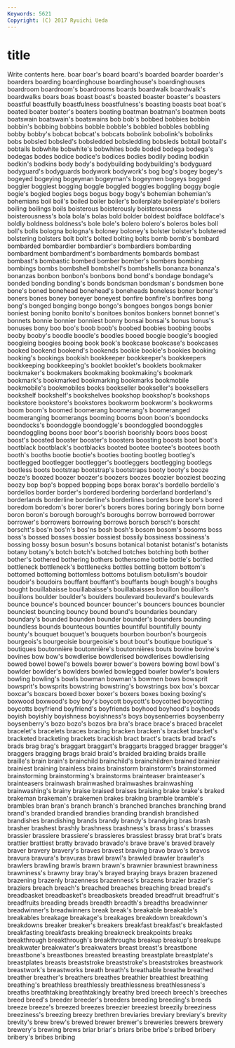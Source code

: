 ```yaml
---
Keywords: 5621 
Copyright: (C) 2017 Ryuichi Ueda
---
```


# title

Write contents here.
 boar
boar's board board's boarded boarder boarder's boarders boarding boardinghouse boardinghouse's
boardinghouses boardroom boardroom's boardrooms boards boardwalk boardwalk's boardwalks boars boas
boast boast's boasted boaster boaster's boasters boastful boastfully boastfulness boastfulness's
boasting boasts boat boat's boated boater boater's boaters boating boatman
boatman's boatmen boats boatswain boatswain's boatswains bob bob's bobbed bobbies
bobbin bobbin's bobbing bobbins bobble bobble's bobbled bobbles bobbling bobby
bobby's bobcat bobcat's bobcats bobolink bobolink's bobolinks bobs bobsled bobsled's
bobsledded bobsledding bobsleds bobtail bobtail's bobtails bobwhite bobwhite's bobwhites bode
boded bodega bodega's bodegas bodes bodice bodice's bodices bodies bodily
boding bodkin bodkin's bodkins body body's bodybuilding bodybuilding's bodyguard bodyguard's
bodyguards bodywork bodywork's bog bog's bogey bogey's bogeyed bogeying bogeyman
bogeyman's bogeymen bogeys bogged boggier boggiest bogging boggle boggled boggles
boggling boggy bogie bogie's bogied bogies bogs bogus bogy bogy's
bohemian bohemian's bohemians boil boil's boiled boiler boiler's boilerplate boilerplate's
boilers boiling boilings boils boisterous boisterously boisterousness boisterousness's bola bola's
bolas bold bolder boldest boldface boldface's boldly boldness boldness's bole
bole's bolero bolero's boleros boles boll boll's bolls bologna bologna's
boloney boloney's bolster bolster's bolstered bolstering bolsters bolt bolt's bolted
bolting bolts bomb bomb's bombard bombarded bombardier bombardier's bombardiers bombarding
bombardment bombardment's bombardments bombards bombast bombast's bombastic bombed bomber bomber's
bombers bombing bombings bombs bombshell bombshell's bombshells bonanza bonanza's bonanzas
bonbon bonbon's bonbons bond bond's bondage bondage's bonded bonding bonding's
bonds bondsman bondsman's bondsmen bone bone's boned bonehead bonehead's boneheads
boneless boner boner's boners bones boney boneyer boneyest bonfire bonfire's
bonfires bong bong's bonged bonging bongo bongo's bongoes bongos bongs
bonier boniest boning bonito bonito's bonitoes bonitos bonkers bonnet bonnet's
bonnets bonnie bonnier bonniest bonny bonsai bonsai's bonus bonus's bonuses
bony boo boo's boob boob's boobed boobies boobing boobs booby
booby's boodle boodle's boodles booed boogie boogie's boogied boogieing boogies
booing book book's bookcase bookcase's bookcases booked bookend bookend's bookends
bookie bookie's bookies booking booking's bookings bookish bookkeeper bookkeeper's bookkeepers
bookkeeping bookkeeping's booklet booklet's booklets bookmaker bookmaker's bookmakers bookmaking bookmaking's
bookmark bookmark's bookmarked bookmarking bookmarks bookmobile bookmobile's bookmobiles books bookseller
bookseller's booksellers bookshelf bookshelf's bookshelves bookshop bookshop's bookshops bookstore bookstore's
bookstores bookworm bookworm's bookworms boom boom's boomed boomerang boomerang's boomeranged
boomeranging boomerangs booming booms boon boon's boondocks boondocks's boondoggle boondoggle's
boondoggled boondoggles boondoggling boons boor boor's boorish boorishly boors boos
boost boost's boosted booster booster's boosters boosting boosts boot boot's
bootblack bootblack's bootblacks booted bootee bootee's bootees booth booth's booths
bootie bootie's booties booting bootleg bootleg's bootlegged bootlegger bootlegger's bootleggers
bootlegging bootlegs bootless boots bootstrap bootstrap's bootstraps booty booty's booze
booze's boozed boozer boozer's boozers boozes boozier booziest boozing boozy
bop bop's bopped bopping bops borax borax's bordello bordello's bordellos
border border's bordered bordering borderland borderland's borderlands borderline borderline's borderlines
borders bore bore's bored boredom boredom's borer borer's borers bores
boring boringly born borne boron boron's borough borough's boroughs borrow
borrowed borrower borrower's borrowers borrowing borrows borsch borsch's borscht borscht's
bos'n bos'n's bos'ns bosh bosh's bosom bosom's bosoms boss boss's
bossed bosses bossier bossiest bossily bossiness bossiness's bossing bossy bosun
bosun's bosuns botanical botanist botanist's botanists botany botany's botch botch's
botched botches botching both bother bother's bothered bothering bothers bothersome
bottle bottle's bottled bottleneck bottleneck's bottlenecks bottles bottling bottom bottom's
bottomed bottoming bottomless bottoms botulism botulism's boudoir boudoir's boudoirs bouffant
bouffant's bouffants bough bough's boughs bought bouillabaisse bouillabaisse's bouillabaisses bouillon
bouillon's bouillons boulder boulder's boulders boulevard boulevard's boulevards bounce bounce's
bounced bouncer bouncer's bouncers bounces bouncier bounciest bouncing bouncy bound
bound's boundaries boundary boundary's bounded bounden bounder bounder's bounders bounding
boundless bounds bounteous bounties bountiful bountifully bounty bounty's bouquet bouquet's
bouquets bourbon bourbon's bourgeois bourgeois's bourgeoisie bourgeoisie's bout bout's boutique
boutique's boutiques boutonnière boutonnière's boutonnières bouts bovine bovine's bovines bow
bow's bowdlerise bowdlerised bowdlerises bowdlerising bowed bowel bowel's bowels bower
bower's bowers bowing bowl bowl's bowlder bowlder's bowlders bowled bowlegged
bowler bowler's bowlers bowling bowling's bowls bowman bowman's bowmen bows
bowsprit bowsprit's bowsprits bowstring bowstring's bowstrings box box's boxcar boxcar's
boxcars boxed boxer boxer's boxers boxes boxing boxing's boxwood boxwood's
boy boy's boycott boycott's boycotted boycotting boycotts boyfriend boyfriend's boyfriends
boyhood boyhood's boyhoods boyish boyishly boyishness boyishness's boys boysenberries boysenberry
boysenberry's bozo bozo's bozos bra bra's brace brace's braced bracelet
bracelet's bracelets braces bracing bracken bracken's bracket bracket's bracketed bracketing
brackets brackish bract bract's bracts brad brad's brads brag brag's
braggart braggart's braggarts bragged bragger bragger's braggers bragging brags braid
braid's braided braiding braids braille braille's brain brain's brainchild brainchild's
brainchildren brained brainier brainiest braining brainless brains brainstorm brainstorm's brainstormed
brainstorming brainstorming's brainstorms brainteaser brainteaser's brainteasers brainwash brainwashed brainwashes brainwashing
brainwashing's brainy braise braised braises braising brake brake's braked brakeman
brakeman's brakemen brakes braking bramble bramble's brambles bran bran's branch
branch's branched branches branching brand brand's branded brandied brandies branding
brandish brandished brandishes brandishing brands brandy brandy's brandying bras brash
brasher brashest brashly brashness brashness's brass brass's brasses brassier brassiere
brassiere's brassieres brassiest brassy brat brat's brats brattier brattiest bratty
bravado bravado's brave brave's braved bravely braver bravery bravery's braves
bravest braving bravo bravo's bravos bravura bravura's bravuras brawl brawl's
brawled brawler brawler's brawlers brawling brawls brawn brawn's brawnier brawniest
brawniness brawniness's brawny bray bray's brayed braying brays brazen brazened
brazening brazenly brazenness brazenness's brazens brazier brazier's braziers breach breach's
breached breaches breaching bread bread's breadbasket breadbasket's breadbaskets breaded breadfruit
breadfruit's breadfruits breading breads breadth breadth's breadths breadwinner breadwinner's breadwinners
break break's breakable breakable's breakables breakage breakage's breakages breakdown breakdown's
breakdowns breaker breaker's breakers breakfast breakfast's breakfasted breakfasting breakfasts breaking
breakneck breakpoints breaks breakthrough breakthrough's breakthroughs breakup breakup's breakups breakwater
breakwater's breakwaters breast breast's breastbone breastbone's breastbones breasted breasting breastplate
breastplate's breastplates breasts breaststroke breaststroke's breaststrokes breastwork breastwork's breastworks breath
breath's breathable breathe breathed breather breather's breathers breathes breathier breathiest
breathing breathing's breathless breathlessly breathlessness breathlessness's breaths breathtaking breathtakingly breathy
bred breech breech's breeches breed breed's breeder breeder's breeders breeding
breeding's breeds breeze breeze's breezed breezes breezier breeziest breezily breeziness
breeziness's breezing breezy brethren breviaries breviary breviary's brevity brevity's brew
brew's brewed brewer brewer's breweries brewers brewery brewery's brewing brews
briar briar's briars bribe bribe's bribed bribery bribery's bribes bribing

